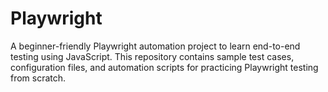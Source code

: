 # Playwright
A beginner-friendly Playwright automation project to learn end-to-end testing using JavaScript. This repository contains sample test cases, configuration files, and automation scripts for practicing Playwright testing from scratch.

